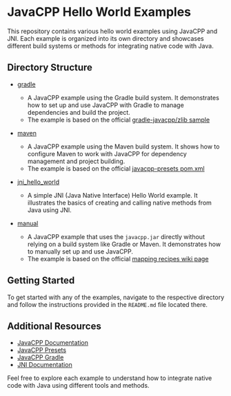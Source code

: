 # JavaCPP Hello World Examples

This repository contains various hello world examples using JavaCPP and JNI. Each example is organized into its own directory and showcases different build systems or methods for integrating native code with Java.

## Directory Structure

- [gradle](gradle/readme.md)
  - A JavaCPP example using the Gradle build system. It demonstrates how to set up and use JavaCPP with Gradle to manage dependencies and build the project.
  - The example is based on the official [gradle-javacpp/zlib sample](https://github.com/bytedeco/gradle-javacpp/blob/e4de6606200654777ea9f6af30df10bf835e713d/samples/zlib/build.gradle)

- [maven](maven/readme.md)
  - A JavaCPP example using the Maven build system. It shows how to configure Maven to work with JavaCPP for dependency management and project building.
  - The example is based on the official [javacpp-presets pom.xml](https://github.com/bytedeco/javacpp-presets/blob/f8932a44bc2cd9845d64c685347acb81697a530b/pom.xml)

- [jni_hello_world](jni_hello_world/readme.md)
  - A simple JNI (Java Native Interface) Hello World example. It illustrates the basics of creating and calling native methods from Java using JNI.

- [manual](manual/readme.md)
  - A JavaCPP example that uses the `javacpp.jar` directly without relying on a build system like Gradle or Maven. It demonstrates how to manually set up and use JavaCPP.
  - The example is based on the official [mapping recipes wiki page](https://github.com/bytedeco/javacpp/wiki/Mapping-Recipes#introduction)

## Getting Started

To get started with any of the examples, navigate to the respective directory and follow the instructions provided in the `README.md` file located there.

## Additional Resources

- [JavaCPP Documentation](https://github.com/bytedeco/javacpp)
- [JavaCPP Presets](https://github.com/bytedeco/javacpp-presets)
- [JavaCPP Gradle](https://github.com/bytedeco/gradle-javacpp)
- [JNI Documentation](https://docs.oracle.com/javase/8/docs/technotes/guides/jni/)

Feel free to explore each example to understand how to integrate native code with Java using different tools and methods.
